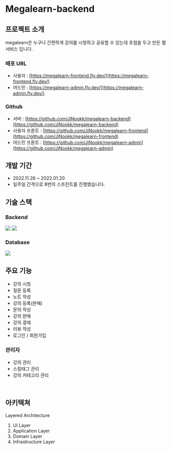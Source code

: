 # Megalearn-backend
## 프로젝트 소개
megalearn은 누구나 간편하게 강의를 시청하고 공유할 수 있는데 초점을 두고 만든 웹 서비스 입니다.

### 배포 URL
- 사용자 : [https://megalearn-frontend.fly.dev/](https://megalearn-frontend.fly.dev/)
- 어드민 : [https://megalearn-admin.fly.dev/](https://megalearn-admin.fly.dev/)

### Github
- 서버 : [https://github.com/JiNookk/megalearn-backend](https://github.com/JiNookk/megalearn-backend)
- 사용자 프론트 : [https://github.com/JiNookk/megalearn-frontend](https://github.com/JiNookk/megalearn-frontend)
- 어드민 프론트 : [https://github.com/JiNookk/megalearn-admin](https://github.com/JiNookk/megalearn-admin)

## 개발 기간
- 2022.11.26 ~ 2022.01.20
- 일주일 간격으로 8번의 스프린트를 진행했습니다.
  <br>

## 기술 스택
### Backend
<img src="https://img.shields.io/badge/java-007396?style=for-the-badge&logo=java&logoColor=white"></a>
<img src="https://img.shields.io/badge/spring-6DB33F?style=for-the-badge&logo=spring&logoColor=white">

### Database
<img src="https://img.shields.io/badge/PostgreSQL-4169E1?style=for-the-badge&logo=postgreSQL&logoColor=white"/>


<br>

## 주요 기능

- 강의 시청
- 질문 등록
- 노트 작성
- 강의 등록(판매)
- 문의 작성
- 강의 판매
- 강의 결제
- 리뷰 작성
- 로그인 / 회원가입

### 관리자

- 강의 관리
- 스킬태그 관리
- 강의 카테고리 관리

<br>

## 아키텍쳐
Layered Architecture

1. UI Layer
2. Application Layer
3. Domain Layer
4. Infrastructure Layer

